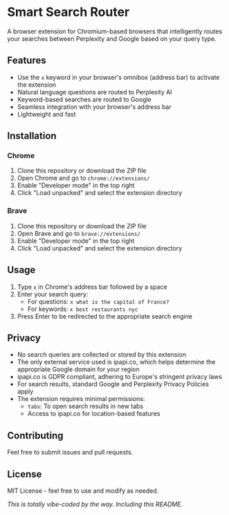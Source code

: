 # Smart Search Router

A browser extension for Chromium-based browsers that intelligently routes your searches between Perplexity and Google based on your query type.

## Features

- Use the `x` keyword in your browser's omnibox (address bar) to activate the extension
- Natural language questions are routed to Perplexity AI
- Keyword-based searches are routed to Google
- Seamless integration with your browser's address bar
- Lightweight and fast

## Installation

### Chrome
1. Clone this repository or download the ZIP file
2. Open Chrome and go to `chrome://extensions/`
3. Enable "Developer mode" in the top right
4. Click "Load unpacked" and select the extension directory

### Brave
1. Clone this repository or download the ZIP file
2. Open Brave and go to `brave://extensions/`
3. Enable "Developer mode" in the top right
4. Click "Load unpacked" and select the extension directory

## Usage

1. Type `x` in Chrome's address bar followed by a space
2. Enter your search query:
   - For questions: `x what is the capital of France?`
   - For keywords: `x best restaurants nyc`
3. Press Enter to be redirected to the appropriate search engine

## Privacy

- No search queries are collected or stored by this extension
- The only external service used is ipapi.co, which helps determine the appropriate Google domain for your region
- ipapi.co is GDPR compliant, adhering to Europe's stringent privacy laws
- For search results, standard Google and Perplexity Privacy Policies apply
- The extension requires minimal permissions:
  - `tabs`: To open search results in new tabs
  - Access to ipapi.co for location-based features

## Contributing

Feel free to submit issues and pull requests.

## License

MIT License - feel free to use and modify as needed. 

*This is totally vibe-coded by the way. Including this README.*